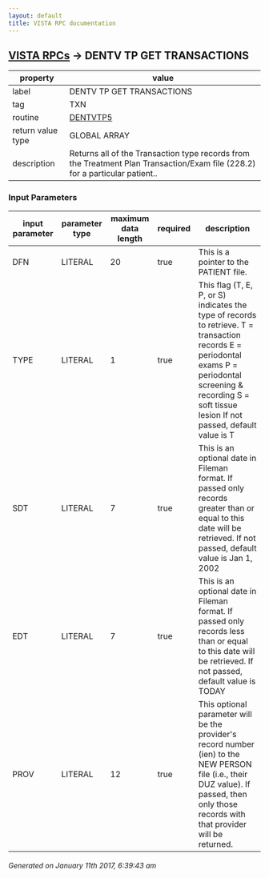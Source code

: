 ```yaml
---
layout: default
title: VISTA RPC documentation
---
```




## [VISTA RPCs](TableOfContent.md) &#8594; DENTV TP GET TRANSACTIONS 

 property | value 
--- | --- 
 label | DENTV TP GET TRANSACTIONS
 tag | TXN
 routine | [DENTVTP5](http://code.osehra.org/dox/Routine_DENTVTP5_source.html)
 return value type | GLOBAL ARRAY
 description | Returns all of the Transaction type records from the Treatment Plan Transaction/Exam file (228.2) for a particular patient..

### Input Parameters

| input parameter | parameter type | maximum data length | required | description | 
| --- | --- | --- | --- | --- | 
| DFN | LITERAL | 20 | true | This is a pointer to the PATIENT file. | 
| TYPE | LITERAL | 1 | true | This flag (T, E, P, or S) indicates the type of records to retrieve.  T = transaction records  E = periodontal exams  P = periodontal screening & recording  S = soft tissue lesion If not passed, default value is T | 
| SDT | LITERAL | 7 | true | This is an optional date in Fileman format.   If passed only records greater than or equal to this date will be retrieved.  If not passed, default value is Jan 1, 2002 | 
| EDT | LITERAL | 7 | true | This is an optional date in Fileman format.   If passed only records less than or equal to this date will be retrieved.  If not passed, default value is TODAY | 
| PROV | LITERAL | 12 | true | This optional parameter will be the provider's record number (ien) to the NEW PERSON file (i.e., their DUZ value).   If passed, then only those records with that provider will be returned. | 




 ###### Generated on January 11th 2017, 6:39:43 am